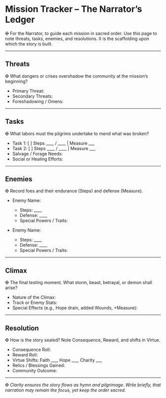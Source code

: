 # Mission Tracker – The Narrator’s Ledger  

✠ For the Narrator, to guide each mission in sacred order. Use this page to note threats, tasks, enemies, and resolutions. It is the scaffolding upon which the story is built.  

---

## Threats  
✠ What dangers or crises overshadow the community at the mission’s beginning?  
- Primary Threat:  
- Secondary Threats:  
- Foreshadowing / Omens:  

---

## Tasks  
✠ What labors must the pilgrims undertake to mend what was broken?  
- Task 1: [ ] Steps ____ / ____ | Measure ___  
- Task 2: [ ] Steps ____ / ____ | Measure ___  
- Salvage / Forage Needs:  
- Social or Healing Efforts:  

---

## Enemies  
✠ Record foes and their endurance (Steps) and defense (Measure).  
- Enemy Name:  
  - Steps: ____  
  - Defense: ____  
  - Special Powers / Traits:  

- Enemy Name:  
  - Steps: ____  
  - Defense: ____  
  - Special Powers / Traits:  

---

## Climax  
✠ The final testing moment. What storm, beast, betrayal, or demon shall arise?  
- Nature of the Climax:  
- Track or Enemy Stats:  
- Special Effects (e.g., Hope drain, added Wounds, +Measure):  

---

## Resolution  
✠ How is the story sealed? Note Consequence, Reward, and shifts in Virtue.  
- Consequence Roll:  
- Reward Roll:  
- Virtue Shifts: Faith ___, Hope ___, Charity ___  
- Relics / Blessings Gained:  
- Community Outcome:  

---

✠ *Clarity ensures the story flows as hymn and pilgrimage. Write briefly, that narration may remain the focus, yet keep the order sacred.*  
